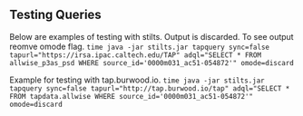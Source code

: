 
## Testing Queries

Below are examples of testing with stilts.  Output is discarded.  To see output reomve omode flag.
`time java -jar stilts.jar tapquery sync=false tapurl="https://irsa.ipac.caltech.edu/TAP" adql="SELECT * FROM allwise_p3as_psd WHERE source_id='0000m031_ac51-054872'" omode=discard`

Example for testing with tap.burwood.io.
`time java -jar stilts.jar tapquery sync=false tapurl="http://tap.burwood.io/tap" adql="SELECT * FROM tapdata.allwise WHERE source_id='0000m031_ac51-054872'" omode=discard`